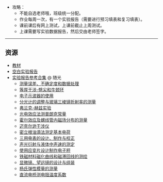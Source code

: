 <!--
## 课程总览  
- 难度评分 7.5 / 10 （2 份）  
- 实用评分 1.5 / 10 （2 份）  
-->
- 攻略：
    - 不能自选老师哦，班级统一分配。  
    - 作业每周一次，有一个实验报告（需要进行预习填表和复习填表）。  
    - 课前课后有网上测试，上课前截止上周测试。  
    - 上课需要写实验数据报告，然后交由老师签字。  
<!--
- 对该课程的评价：  
    `
    难绷中的难绷，事多学分少，各个班标准不统一，学习起来像赤石，另外分配到一个汪姓老师你就偷着乐吧，作业根本写不完。
    `  
    `
    我是数学学院的，我为什么要学这个课程……对于我的专业毫无用处，大中午上课还有一堆报告（但是大家基本都是抄的）
    ` @ 大雾实验  
-->

---

## 资源  
- [教材](https://lz.qaiu.top/parser?url=https://cqu-openlib.lanzouh.com/iEUgH1upckdc)  
- [空白实验报告](https://lz.qaiu.top/parser?url=https://cqu-openlib.lanzout.com/iu8Hp1vpxg0h)  
- [实验报告参考合集](https://lz.qaiu.top/parser?url=https://cqu-openlib.lanzouh.com/ii9sc1upch5g) @ 随光  
    - [测量误差、不确定度和数据处理](https://lz.qaiu.top/parser?url=https://cqu-openlib.lanzouh.com/ihU0m1upcpba)  
    - [等厚干涉-劈尖和牛顿环](https://lz.qaiu.top/parser?url=https://cqu-openlib.lanzouh.com/i7D9z1upcp6f)  
    - [电子示波器的使用](https://lz.qaiu.top/parser?url=https://cqu-openlib.lanzouh.com/i5hfu1upcpaj)  
    - [分光计的调整与玻璃三棱镜折射率的测量](https://lz.qaiu.top/parser?url=https://cqu-openlib.lanzouh.com/it3Da1upcpod)  
    - [弗兰克-赫兹实验](https://lz.qaiu.top/parser?url=https://cqu-openlib.lanzouh.com/i8MpE1upcpih)  
    - [光电效应法测普朗克常量](https://lz.qaiu.top/parser?url=https://cqu-openlib.lanzouh.com/ihAyb1upcprg)  
    - [霍尔效应及螺线管内磁场分布的测量](https://lz.qaiu.top/parser?url=https://cqu-openlib.lanzouh.com/ikYOE1upcoxg)  
    - [迈克尔逊干涉仪](https://lz.qaiu.top/parser?url=https://cqu-openlib.lanzouh.com/ivnBK1upcp2b)  
    - [密立根油滴法测定基本电荷](https://lz.qaiu.top/parser?url=https://cqu-openlib.lanzouh.com/ikcgb1upcpkj)  
    - [三用电表的设计、制作与校正](https://lz.qaiu.top/parser?url=https://cqu-openlib.lanzouh.com/iDmGR1upcpva)  
    - [声光衍射与液体中声速的测定](https://lz.qaiu.top/parser?url=https://cqu-openlib.lanzouh.com/iUHiD1upcpnc)  
    - [使用应变片设计制作电子秤](https://lz.qaiu.top/parser?url=https://cqu-openlib.lanzouh.com/iDhZP1upcpti)  
    - [铁磁材料磁化曲线和磁滞回线的测绘](https://lz.qaiu.top/parser?url=https://cqu-openlib.lanzouh.com/idLIK1upcp0j)  
    - [显微镜、望远镜的设计与组装](https://lz.qaiu.top/parser?url=https://cqu-openlib.lanzouh.com/ig40M1upcpfe)  
    - [杨氏弹性模量的测量](https://lz.qaiu.top/parser?url=https://cqu-openlib.lanzouh.com/i0yt81upcpdc)  
    - [直流电桥测电阻温度系数](https://lz.qaiu.top/parser?url=https://cqu-openlib.lanzouh.com/iTiDp1upcp8h)  